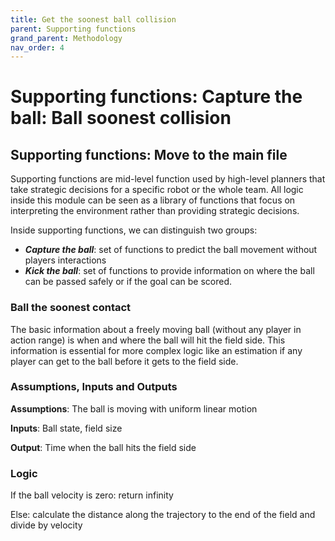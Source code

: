 ```yaml
---
title: Get the soonest ball collision
parent: Supporting functions
grand_parent: Methodology
nav_order: 4
---
```


# Supporting functions: Capture the ball: Ball soonest collision

## Supporting functions: Move to the main file

Supporting functions are mid-level function used by high-level planners that take strategic decisions for a specific robot or the whole team.
All logic inside this module can be seen as a library of functions that focus on interpreting the environment rather than providing strategic decisions.

Inside supporting functions, we can distinguish two groups:
 * ___Capture the ball___: set of functions to predict the ball movement without players interactions
 * ___Kick the ball___: set of functions to provide information on where the ball can be passed safely or if the goal can be scored. 


### Ball the soonest contact
The basic information about a freely moving ball (without any player in action range) is when and where the ball will hit the field side.
This information is essential for more complex logic like an estimation if any player can get to the ball before it gets to the field side.

### Assumptions, Inputs and Outputs
__Assumptions__: The ball is moving with uniform linear motion 

__Inputs__: Ball state, field size

__Output__: Time when the ball hits the field side

### Logic

If the ball velocity is zero: return infinity

Else: calculate the distance along the trajectory to the end of the field and divide by velocity
